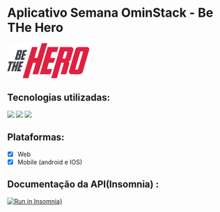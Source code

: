 # Aplicativo Semana OminStack - **Be THe Hero**

<img src="./mobile/src/assets/logo@2x.png" />

## Tecnologias utilizadas:

 <span><img href="https://nodejs.org/en/" src="https://img.shields.io/static/v1?label=Backend&message=Node%20Js&color=success"/></span>
 <span><img href="https://pt-br.reactjs.org/" src="https://img.shields.io/static/v1?label=Frontend&message=React%20Js&color=success"/></span>
 <span><img href="https://reactnative.dev/" src="https://img.shields.io/static/v1?label=Frontend&message=React%20Native&color=success"/></span>

## Plataformas:

- [x] Web
- [x] Mobile (android e IOS)

## Documentação da API(Insomnia) :

[![Run in Insomnia}](https://insomnia.rest/images/run.svg)](https://insomnia.rest/run/?label=Be%20the%20Hero&uri=https%3A%2F%2Fraw.githubusercontent.com%2Fsamuksilv%2Fbe-the-hero%2Fmaster%2Fbackend%2Fdocs%2FInsomnia_2020-04-07.json)







